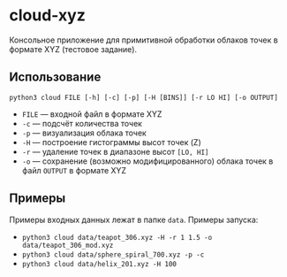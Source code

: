 # cloud-xyz
Консольное приложение для примитивной обработки облаков точек в формате XYZ (тестовое задание).

## Использование

`python3 cloud FILE [-h] [-c] [-p] [-H [BINS]] [-r LO HI] [-o OUTPUT]`

- `FILE` — входной файл в формате XYZ
- `-c` — подсчёт количества точек
- `-p` — визуализация облака точек
- `-H` — построение гистограммы высот точек (Z)
- `-r` — удаление точек в диапазоне высот `[LO, HI]`
- `-o` — сохранение (возможно модифицированного) облака точек в файл `OUTPUT` в формате XYZ

## Примеры

Примеры входных данных лежат в папке `data`. Примеры запуска:

- `python3 cloud data/teapot_306.xyz -H -r 1 1.5 -o data/teapot_306_mod.xyz`
- `python3 cloud data/sphere_spiral_700.xyz -p -c`
- `python3 cloud data/helix_201.xyz -H 100 `